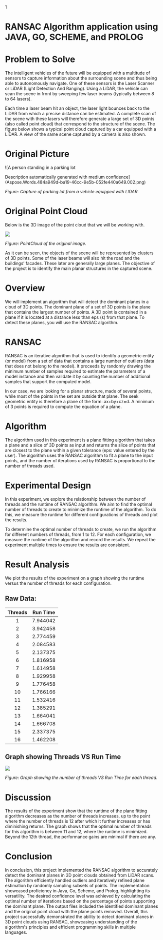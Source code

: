 <a name="_9nvcibv3gama"></a>  1


# **RANSAC Algorithm application using JAVA, GO, SCHEME, and PROLOG**
# **Problem to Solve**
The intelligent vehicles of the future will be equipped with a multitude of sensors to capture information about the surrounding scene and thus being able to autonomously navigate. One of these sensors is the Laser Scanner or LiDAR (Light Detection And Ranging). Using a LiDAR, the vehicle can scan the scene in front by sweeping few laser beams (typically between 8 to 64 lasers). 

Each time a laser beam hit an object, the laser light bounces back to the LiDAR from which a precise distance can be estimated. A complete scan of the scene with these lasers will therefore generate a large set of 3D points (also called point cloud) that correspond to the structure of the scene. The figure below shows a typical point cloud captured by a car equipped with a LiDAR. A view of the same scene captured by a camera is also shown. 
# **Original Picture**
![A person standing in a parking lot

Description automatically generated with medium confidence](Aspose.Words.484a949d-ba19-46cc-9e5b-052fe440a649.002.png)

*Figure: Capture of parking lot from a vehicle equipped with LIDAR.*
# **Original Point Cloud**
Below is the 3D image of the point cloud that we will be working with. 

![](Photos/Aspose.Words.484a949d-ba19-46cc-9e5b-052fe440a649.003.png)

*Figure: PointCloud of the original image.*

As it can be seen, the objects of the scene will be represented by clusters of 3D points. Some of the laser beams will also hit the road and the buildings’ facades. These later are generally large planes. The objective of the project is to identify the main planar structures in the captured scene. 
# <a name="_3at9u9s4e0vp"></a><a name="_au51mny0sx6"></a>**Overview**
We will implement an algorithm that will detect the dominant planes in a cloud of 3D points. The dominant plane of a set of 3D points is the plane that contains the largest number of points. A 3D point is contained in a plane if it is located at a distance less than eps (ε) from that plane. To detect these planes, you will use the RANSAC algorithm. 
# **RANSAC**
RANSAC is an iterative algorithm that is used to identify a geometric entity (or model) from a set of data that contains a large number of outliers (data that does not belong to the model). It proceeds by randomly drawing the minimum number of samples required to estimate the parameters of a model instance and then validate it by counting the number of additional samples that support the computed model. 

In our case, we are looking for a planar structure, made of several points, while most of the points in the set are outside that plane. The seek geometric entity is therefore a plane of the form: ax+by+cz=d. A minimum of 3 points is required to compute the equation of a plane.
# **Algorithm**
The algorithm used in this experiment is a plane fitting algorithm that takes a plane and a slice of 3D points as input and returns the slice of points that are closest to the plane within a given tolerance (eps: value entered by the user). The algorithm uses the RANSAC algorithm to fit a plane to the input points, and the number of iterations used by RANSAC is proportional to the number of threads used. 
# <a name="_4p7xi5bvhxdr"></a>**Experimental Design**
In this experiment, we explore the relationship between the number of threads and the runtime of RANSAC algorithm. We aim to find the optimal number of threads to create to minimize the runtime of the algorithm. To do this, we measure the runtime for different configurations of threads and plot the results.

To determine the optimal number of threads to create, we run the algorithm for different numbers of threads, from 1 to 12. For each configuration, we measure the runtime of the algorithm and record the results. We repeat the experiment multiple times to ensure the results are consistent.
# <a name="_yyrhu7ml5bea"></a>**Result Analysis**
We plot the results of the experiment on a graph showing the runtime versus the number of threads for each configuration.
## <a name="_qaujy5oisq9y"></a>
## <a name="_41nsol7cxmib"></a>Raw Data:


|**Threads**|**Run Time**|
| :-: | :-: |
|1|7\.944042|
|2|3\.942458|
|3|2\.774459|
|4|2\.084583|
|5|2\.137375|
|6|1\.816958|
|7|1\.614958|
|8|1\.929958|
|9|1\.776458|
|10|1\.766166|
|11|1\.532416|
|12|1\.385291|
|13|1\.664041|
|14|1\.666708|
|15|2\.337375|
|16|1\.462208|

## <a name="_vwvwuj6kjugb"></a>
## <a name="_r51c98n9i1xt"></a>Graph showing Threads VS Run Time

![](Photos/Aspose.Words.484a949d-ba19-46cc-9e5b-052fe440a649.004.png)

*Figure: Graph showing the number of threads VS Run Time for each thread.*
# <a name="_ppksk499tgsv"></a>**Discussion**
The results of the experiment show that the runtime of the plane fitting algorithm decreases as the number of threads increases, up to the point where the number of threads is 12 after which it further increases or has diminishing returns. The graph shows that the optimal number of threads for this algorithm is between 11 and 12, where the runtime is minimized. Beyond the 12th thread, the performance gains are minimal if there are any.
# <a name="_7wljxqequ51z"></a>**Conclusion**
In conclusion, this project implemented the RANSAC algorithm to accurately detect the dominant planes in 3D point clouds obtained from LiDAR scans. The algorithm efficiently handled outliers and iteratively refined plane estimation by randomly sampling subsets of points. The implementation showcased proficiency in Java, Go, Scheme, and Prolog, highlighting its versatility. The desired confidence level was achieved by calculating the optimal number of iterations based on the percentage of points supporting the dominant plane. The output files included the identified dominant planes and the original point cloud with the plane points removed. Overall, this project successfully demonstrated the ability to detect dominant planes in 3D point clouds using RANSAC, showcasing understanding of the algorithm's principles and efficient programming skills in multiple languages.

